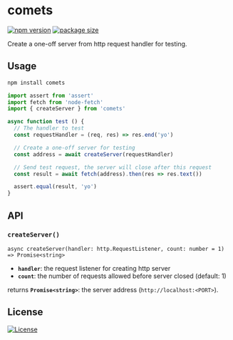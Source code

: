 # comets

[![npm version][npm-src]][npm-href]
[![package size][size-src]][size-href]

Create a one-off server from http request handler for testing.

## Usage

```bash
npm install comets
```

```js
import assert from 'assert'
import fetch from 'node-fetch'
import { createServer } from 'comets'

async function test () {
  // The handler to test
  const requestHandler = (req, res) => res.end('yo')

  // Create a one-off server for testing
  const address = await createServer(requestHandler)

  // Send test request, the server will close after this request
  const result = await fetch(address).then(res => res.text())

  assert.equal(result, 'yo')
}
```

## API

### `createServer()`

`async createServer(handler: http.RequestListener, count: number = 1) => Promise<string>`

- __`handler`__: the request listener for creating http server
- __`count`__: the number of requests allowed before server closed (default: 1)

returns __`Promise<string>`__: the server address (`http://localhost:<PORT>`).

## License

[![License][license-src]][license-href]


[npm-src]: https://badgen.net/npm/v/comets
[npm-href]: https://www.npmjs.com/package/comets
[size-src]: https://badgen.net/packagephobia/install/comets
[size-href]: https://packagephobia.now.sh/result?p=comets
[license-src]: https://badgen.net/badge/license/MIT
[license-href]: LICENSE.md
